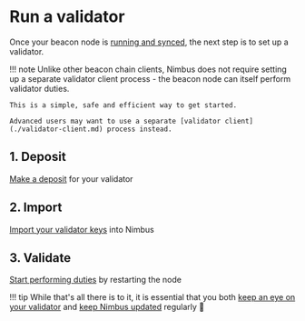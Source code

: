 # Run a validator

Once your beacon node is [running and synced](./quick-start.md), the next step is to set up a validator.

!!! note
    Unlike other beacon chain clients, Nimbus does not require setting up a separate validator client process - the beacon node can itself perform validator duties.

    This is a simple, safe and efficient way to get started.

    Advanced users may want to use a separate [validator client](./validator-client.md) process instead.

## 1. Deposit

[Make a deposit](./deposit.md) for your validator

## 2. Import

[Import your validator keys](./keys.md) into Nimbus

## 3. Validate

[Start performing duties](./connect-eth2.md) by restarting the node

!!! tip
    While that's all there is to it, it is essential that you both [keep an eye on your validator](keep-an-eye.md) and [keep Nimbus updated](keep-updated.md) regularly 💫
